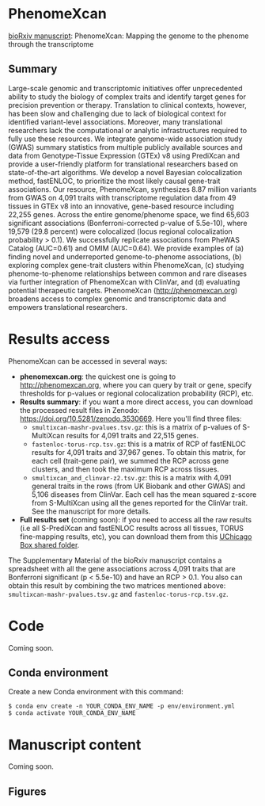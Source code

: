 # PhenomeXcan

[bioRxiv manuscript](https://doi.org/10.1101/833210): PhenomeXcan: Mapping the genome to the phenome through the transcriptome


## Summary

Large-scale genomic and transcriptomic initiatives offer unprecedented ability to study the biology of complex traits and identify target genes for precision prevention or therapy. Translation to clinical contexts, however, has been slow and challenging due to lack of biological context for identified variant-level associations. Moreover, many translational researchers lack the computational or analytic infrastructures required to fully use these resources. We integrate genome-wide association study (GWAS) summary statistics from multiple publicly available sources and data from Genotype-Tissue Expression (GTEx) v8 using PrediXcan and provide a user-friendly platform for translational researchers based on state-of-the-art algorithms. We develop a novel Bayesian colocalization method, fastENLOC, to prioritize the most likely causal gene-trait associations. Our resource, PhenomeXcan, synthesizes 8.87 million variants from GWAS on 4,091 traits with transcriptome regulation data from 49 tissues in GTEx v8 into an innovative, gene-based resource including 22,255 genes. Across the entire genome/phenome space, we find 65,603 significant associations (Bonferroni-corrected p-value of 5.5e-10), where 19,579 (29.8 percent) were colocalized (locus regional colocalization probability > 0.1). We successfully replicate associations from PheWAS Catalog (AUC=0.61) and OMIM (AUC=0.64). We provide examples of (a) finding novel and underreported genome-to-phenome associations, (b) exploring complex gene-trait clusters within PhenomeXcan, (c) studying phenome-to-phenome relationships between common and rare diseases via further integration of PhenomeXcan with ClinVar, and (d) evaluating potential therapeutic targets. PhenomeXcan (http://phenomexcan.org) broadens access to complex genomic and transcriptomic data and empowers translational researchers.


# Results access

PhenomeXcan can be accessed in several ways:

 * **phenomexcan.org**: the quickest one is going to http://phenomexcan.org, where you can query by trait or gene, specify thresholds for p-values or regional colocalization probability (RCP), etc.
 * **Results summary**: if you want a more direct access, you can download the processed result files in Zenodo: https://doi.org/10.5281/zenodo.3530669. Here you'll find three files:
   * `smultixcan-mashr-pvalues.tsv.gz`: this is a matrix of p-values of S-MultiXcan results for 4,091 traits and 22,515 genes.
   * `fastenloc-torus-rcp.tsv.gz`: this is a matrix of RCP of fastENLOC results for 4,091 traits and 37,967 genes. To obtain this matrix, for each cell (trait-gene pair), we summed the RCP across gene clusters, and then took the maximum RCP across tissues.
   * `smultixcan_and_clinvar-z2.tsv.gz`: this is a matrix with 4,091 general traits in the rows (from UK Biobank and other GWAS) and 5,106 diseases from ClinVar. Each cell has the mean squared z-score from S-MultiXcan using all the genes reported for the ClinVar trait. See the manuscript for more details.
 * **Full results set** (coming soon): if you need to access all the raw results (i.e all S-PrediXcan and fastENLOC results across all tissues, TORUS fine-mapping results, etc), you can download them from this [UChicago Box shared folder](https://uchicago.box.com/s/i6vocl9pq59gydzpefidexodyuhegmde).

The Supplementary Material of the bioRxiv manuscript contains a spreadsheet with all the gene associations across 4,091 traits that are Bonferroni significant (p < 5.5e-10) and have an RCP > 0.1. You also can obtain this result by combining the two matrices mentioned above: `smultixcan-mashr-pvalues.tsv.gz` and `fastenloc-torus-rcp.tsv.gz`.


# Code

Coming soon.

## Conda environment

Create a new Conda environment with this command:
```
$ conda env create -n YOUR_CONDA_ENV_NAME -p env/environment.yml
$ conda activate YOUR_CONDA_ENV_NAME
```

# Manuscript content

Coming soon.

## Figures
